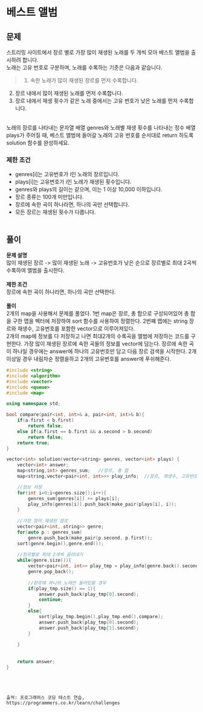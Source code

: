 # 베스트 앨범
## 문제
스트리밍 사이트에서 장르 별로 가장 많이 재생된 노래를 두 개씩 모아 베스트 앨범을 출시하려 합니다.<br>
노래는 고유 번호로 구분하며, 노래를 수록하는 기준은 다음과 같습니다.
> 1. 속한 노래가 많이 재생된 장르를 먼저 수록합니다.
2. 장르 내에서 많이 재생된 노래를 먼저 수록합니다.
3. 장르 내에서 재생 횟수가 같은 노래 중에서는 고유 번호가 낮은 노래를 먼저 수록합니다.

<br>
노래의 장르를 나타내는 문자열 배열 genres와 노래별 재생 횟수를 나타내는 정수 배열 plays가 주어질 때, 베스트 앨범에 들어갈 노래의 고유 번호를 순서대로 return 하도록 solution 함수를 완성하세요.
<br>

### 제한 조건
 - genres[i]는 고유번호가 i인 노래의 장르입니다.
 - plays[i]는 고유번호가 i인 노래가 재생된 횟수입니다.
 - genres와 plays의 길이는 같으며, 이는 1 이상 10,000 이하입니다.
 - 장르 종류는 100개 미만입니다.
 - 장르에 속한 곡이 하나라면, 하나의 곡만 선택합니다.
 - 모든 장르는 재생된 횟수가 다릅니다.
<br><br>

## 풀이
**문제 설명** <br>
많이 재생된 장르 -> 많이 재생된 노래 -> 고유번호가 낮은 순으로 장르별로 최대 2곡씩 수록하여 앨범을 출시한다. <br><br>
**제한 조건** <br>
장르에 속한 곡이 하나라면, 하나의 곡만 선택한다. <br><br>
**풀이** <br>
2개의 map을 사용해서 문제를 풀었다.
1번 map은 장르, 총 합으로 구성되어있어 총 합을 구한 맵을 벡터에 저장하여 sort 함수를 사용하여 정렬한다.
2번째 맵에는 string 장르와 재생수, 고유번호를 포함한 vector으로 이루어져있다.<br>
2개의 map에 정보를 다 저장하고 나면 최대2개의 수록곡을 앨범에 저장하는 코드를 구현한다.
가장 많이 재생된 장르에 속한 곡들의 정보를 vector에 담는다.
장르에 속한 곡이 하나일 경우에는 answer에 하나의 고유번호만 담고 다음 장르 검색을 시작한다.
2개 이상일 경우 내림차순 정렬을하고 2개의 고유번호를 answer에 푸쉬해준다.
<br>


```c++
#include <string>
#include <algorithm>
#include <vector>
#include <queue>
#include <map>

using namespace std;

bool compare(pair<int, int>& a, pair<int, int>& b){
    if(a.first < b.first)
        return false;
    else if(a.first == b.first && a.second > b.second)
        return false;
    return true;
}

vector<int> solution(vector<string> genres, vector<int> plays) {
    vector<int> answer;
    map<string,int> genres_sum;   //장르, 총 합
    map<string,vector<pair<int, int>>> play_info;  //장르, 재생수, 고유번호

    //정보 저장
    for(int i=0;i<genres.size();i++){
        genres_sum[genres[i]] += plays[i];
        play_info[genres[i]].push_back(make_pair(plays[i], i));
    }
    
    //가장 많이 재생된 장르
    vector<pair<int, string>> genre;
    for(auto p : genres_sum)
        genre.push_back(make_pair(p.second, p.first));
    sort(genre.begin(),genre.end());
    
    //장르별로 최대 2개씩 골라내기
    while(genre.size()){
        vector<pair<int, int>> play_tmp = play_info[genre.back().second];
        genre.pop_back();
        
        //장르에 하나의 노래만 들어있을 경우
        if(play_tmp.size() == 1){
            answer.push_back(play_tmp[0].second);
            continue;
        }
        else{
            sort(play_tmp.begin(),play_tmp.end(),compare);
            answer.push_back(play_tmp[0].second);
            answer.push_back(play_tmp[1].second);
        }
        
    }
    
    
    return answer;
}
```

<br><br>

	출처: 프로그래머스 코딩 테스트 연습, https://programmers.co.kr/learn/challenges
